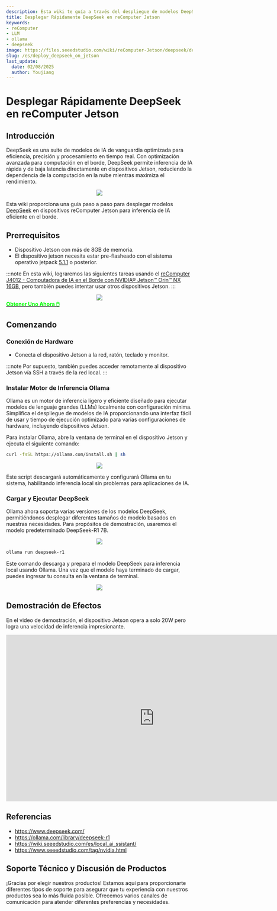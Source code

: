 ```yaml
---
description: Esta wiki te guía a través del despliegue de modelos DeepSeek en dispositivos reComputer Jetson usando Ollama, mostrando inferencia de IA eficiente con consumo mínimo de energía.
title: Desplegar Rápidamente DeepSeek en reComputer Jetson
keywords:
- reComputer
- LLM
- ollama
- deepseek
image: https://files.seeedstudio.com/wiki/reComputer-Jetson/deepseek/deepseek.webp
slug: /es/deploy_deepseek_on_jetson
last_update:
  date: 02/08/2025
  author: Youjiang
---
```



# Desplegar Rápidamente DeepSeek en reComputer Jetson

## Introducción

DeepSeek es una suite de modelos de IA de vanguardia optimizada para eficiencia, precisión y procesamiento en tiempo real. Con optimización avanzada para computación en el borde, DeepSeek permite inferencia de IA rápida y de baja latencia directamente en dispositivos Jetson, reduciendo la dependencia de la computación en la nube mientras maximiza el rendimiento.

<div align="center">
    <img width={800} 
     src="https://files.seeedstudio.com/wiki/reComputer-Jetson/deepseek/deepseek.png" />
</div>

Esta wiki proporciona una guía paso a paso para desplegar modelos [DeepSeek](https://www.deepseek.com/) en dispositivos reComputer Jetson para inferencia de IA eficiente en el borde.

## Prerrequisitos

- Dispositivo Jetson con más de 8GB de memoria.
- El dispositivo jetson necesita estar pre-flasheado con el sistema operativo jetpack [5.1.1](https://wiki.seeedstudio.com/es/reComputer_Intro/) o posterior.

:::note
En esta wiki, lograremos las siguientes tareas usando el [reComputer J4012 - Computadora de IA en el Borde con NVIDIA® Jetson™ Orin™ NX 16GB](https://www.seeedstudio.com/reComputer-J4012-p-5586.html?qid=eyJjX3NlYXJjaF9xdWVyeSI6InJlQ29tcHV0ZXIgSjQwMTIiLCJjX3NlYXJjaF9yZXN1bHRfcG9zIjo0LCJjX3RvdGFsX3Jlc3VsdHMiOjUyLCJjX3NlYXJjaF9yZXN1bHRfdHlwZSI6IlByb2R1Y3QiLCJjX3NlYXJjaF9maWx0ZXJzIjoic3RvcmVDb2RlOltyZXRhaWxlcl0gJiYgcXVhbnRpdHlfYW5kX3N0b2NrX3N0YXR1czpbMV0ifQ%3D%3D), pero también puedes intentar usar otros dispositivos Jetson.
:::

<div align="center">
    <img width={800} 
     src="https://files.seeedstudio.com/wiki/reComputer-Jetson/deepseek/j4012.png" />
</div>

<div class="get_one_now_container" style={{textAlign: 'center'}}>
    <a class="get_one_now_item" href="https://www.seeedstudio.com/reComputer-J4012-p-5586.html" target="_blank">
        <strong><span><font color={'FFFFFF'} size={"4"}> Obtener Uno Ahora 🖱️</font></span></strong>
    </a>
</div>

## Comenzando

### Conexión de Hardware
- Conecta el dispositivo Jetson a la red, ratón, teclado y monitor.

:::note
Por supuesto, también puedes acceder remotamente al dispositivo Jetson vía SSH a través de la red local.
:::

### Instalar Motor de Inferencia Ollama

Ollama es un motor de inferencia ligero y eficiente diseñado para ejecutar modelos de lenguaje grandes (LLMs) localmente con configuración mínima. Simplifica el despliegue de modelos de IA proporcionando una interfaz fácil de usar y tiempo de ejecución optimizado para varias configuraciones de hardware, incluyendo dispositivos Jetson.

Para instalar Ollama, abre la ventana de terminal en el dispositivo Jetson y ejecuta el siguiente comando:

```bash
curl -fsSL https://ollama.com/install.sh | sh
```

<div align="center">
    <img width={800} 
     src="https://files.seeedstudio.com/wiki/reComputer-Jetson/deepseek/install_ollama.png" />
</div>

Este script descargará automáticamente y configurará Ollama en tu sistema, habilitando inferencia local sin problemas para aplicaciones de IA.

### Cargar y Ejecutar DeepSeek

Ollama ahora soporta varias versiones de los modelos DeepSeek, permitiéndonos desplegar diferentes tamaños de modelo basados en nuestras necesidades. Para propósitos de demostración, usaremos el modelo predeterminado DeepSeek-R1 7B.

<div align="center">
    <img width={800} 
     src="https://files.seeedstudio.com/wiki/reComputer-Jetson/deepseek/ollama_deepseek.png" />
</div>

```bash
ollama run deepseek-r1
```
Este comando descarga y prepara el modelo DeepSeek para inferencia local usando Ollama.
Una vez que el modelo haya terminado de cargar, puedes ingresar tu consulta en la ventana de terminal.

<div align="center">
    <img width={800} 
     src="https://files.seeedstudio.com/wiki/reComputer-Jetson/deepseek/load_model.png" />
</div>

## Demostración de Efectos

En el video de demostración, el dispositivo Jetson opera a solo 20W pero logra una velocidad de inferencia impresionante.

<div align="center">
<iframe width="800" height="450" src="https://www.youtube.com/embed/7EYq9Y8Jp8o" title="deploy deepseek on jetson" frameborder="0" allow="accelerometer; autoplay; clipboard-write; encrypted-media; gyroscope; picture-in-picture; web-share" referrerpolicy="strict-origin-when-cross-origin" allowfullscreen></iframe>
</div>

## Referencias
- https://www.deepseek.com/
- https://ollama.com/library/deepseek-r1
- https://wiki.seeedstudio.com/es/local_ai_ssistant/
- https://www.seeedstudio.com/tag/nvidia.html


## Soporte Técnico y Discusión de Productos

¡Gracias por elegir nuestros productos! Estamos aquí para proporcionarte diferentes tipos de soporte para asegurar que tu experiencia con nuestros productos sea lo más fluida posible. Ofrecemos varios canales de comunicación para atender diferentes preferencias y necesidades.

<div class="button_tech_support_container">
<a href="https://forum.seeedstudio.com/" class="button_forum"></a> 
<a href="https://www.seeedstudio.com/contacts" class="button_email"></a>
</div>

<div class="button_tech_support_container">
<a href="https://discord.gg/eWkprNDMU7" class="button_discord"></a> 
<a href="https://github.com/Seeed-Studio/wiki-documents/discussions/69" class="button_discussion"></a>
</div>